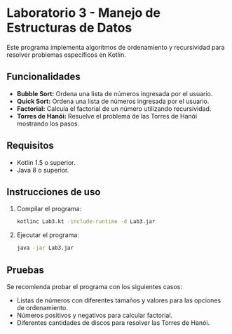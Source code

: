 # Laboratorio 3 - Manejo de Estructuras de Datos

Este programa implementa algoritmos de ordenamiento y recursividad para resolver problemas específicos en Kotlin.

## Funcionalidades
- **Bubble Sort:** Ordena una lista de números ingresada por el usuario.
- **Quick Sort:** Ordena una lista de números ingresada por el usuario.
- **Factorial:** Calcula el factorial de un número utilizando recursividad.
- **Torres de Hanói:** Resuelve el problema de las Torres de Hanói mostrando los pasos.

## Requisitos
- Kotlin 1.5 o superior.
- Java 8 o superior.

## Instrucciones de uso
1. Compilar el programa:
   ```bash
   kotlinc Lab3.kt -include-runtime -d Lab3.jar
   ```
2. Ejecutar el programa:
   ```bash
   java -jar Lab3.jar
   ```

## Pruebas
Se recomienda probar el programa con los siguientes casos:
- Listas de números con diferentes tamaños y valores para las opciones de ordenamiento.
- Números positivos y negativos para calcular factorial.
- Diferentes cantidades de discos para resolver las Torres de Hanói.
